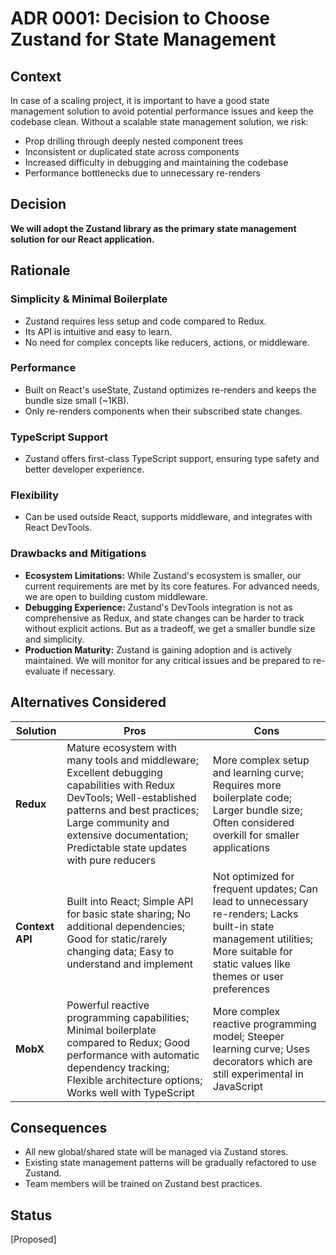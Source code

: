 # ADR 0001: Decision to Choose Zustand for State Management

## Context
In case of a scaling project, it is important to have a good state management solution to avoid potential performance issues and keep the codebase clean. Without a scalable state management solution, we risk:
- Prop drilling through deeply nested component trees
- Inconsistent or duplicated state across components
- Increased difficulty in debugging and maintaining the codebase
- Performance bottlenecks due to unnecessary re-renders

## Decision

**We will adopt the Zustand library as the primary state management solution for our React application.**

## Rationale

### Simplicity & Minimal Boilerplate
- Zustand requires less setup and code compared to Redux.
- Its API is intuitive and easy to learn.
- No need for complex concepts like reducers, actions, or middleware.

### Performance
- Built on React's useState, Zustand optimizes re-renders and keeps the bundle size small (~1KB).
- Only re-renders components when their subscribed state changes.

### TypeScript Support
- Zustand offers first-class TypeScript support, ensuring type safety and better developer experience.

### Flexibility
- Can be used outside React, supports middleware, and integrates with React DevTools.

### Drawbacks and Mitigations
- **Ecosystem Limitations:** While Zustand's ecosystem is smaller, our current requirements are met by its core features. For advanced needs, we are open to building custom middleware.
- **Debugging Experience:** Zustand's DevTools integration is not as comprehensive as Redux, and state changes can be harder to track without explicit actions. But as a tradeoff, we get a smaller bundle size and simplicity.
- **Production Maturity:** Zustand is gaining adoption and is actively maintained. We will monitor for any critical issues and be prepared to re-evaluate if necessary.

## Alternatives Considered

| Solution    | Pros | Cons |
|-------------|------|------|
| **Redux**       | Mature ecosystem with many tools and middleware; Excellent debugging capabilities with Redux DevTools; Well-established patterns and best practices; Large community and extensive documentation; Predictable state updates with pure reducers | More complex setup and learning curve; Requires more boilerplate code; Larger bundle size; Often considered overkill for smaller applications |
| **Context API** | Built into React; Simple API for basic state sharing; No additional dependencies; Good for static/rarely changing data; Easy to understand and implement | Not optimized for frequent updates; Can lead to unnecessary re-renders; Lacks built-in state management utilities; More suitable for static values like themes or user preferences |
| **MobX**        | Powerful reactive programming capabilities; Minimal boilerplate compared to Redux; Good performance with automatic dependency tracking; Flexible architecture options; Works well with TypeScript | More complex reactive programming model; Steeper learning curve; Uses decorators which are still experimental in JavaScript |

## Consequences

- All new global/shared state will be managed via Zustand stores.
- Existing state management patterns will be gradually refactored to use Zustand.
- Team members will be trained on Zustand best practices.

## Status

[Proposed]
